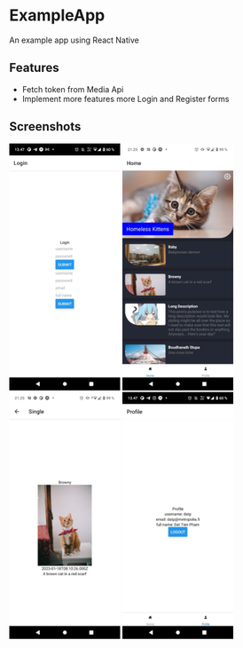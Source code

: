 # ExampleApp

An example app using React Native

## Features

- Fetch token from Media Api
- Implement more features more Login and Register forms

## Screenshots
<div>
<img src="./screenshots/assignment-6-p1.jpg" alt="ass6-p1" width="200"/>
<img src="./screenshots/assignment-4-p1.jpg" alt="ass4-p1" width="200"/>
<img src="./screenshots/assignment-4-p2.jpg" alt="ass4-p2" width="200"/>
<img src="./screenshots/assignment-6-p2.jpg" alt="ass6-p2" width="200"/>
</div>
